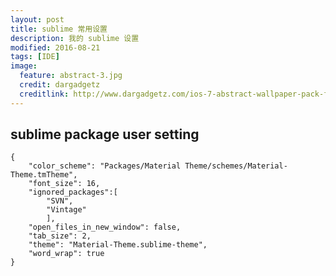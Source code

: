 ```yaml
---
layout: post
title: sublime 常用设置
description: 我的 sublime 设置
modified: 2016-08-21
tags: [IDE]
image:
  feature: abstract-3.jpg
  credit: dargadgetz
  creditlink: http://www.dargadgetz.com/ios-7-abstract-wallpaper-pack-for-iphone-5-and-ipod-touch-retina/
---
```


## sublime package user setting

	{
    	"color_scheme": "Packages/Material Theme/schemes/Material-Theme.tmTheme",
    	"font_size": 16,
   		"ignored_packages":[
        	"SVN",
        	"Vintage"
    		],
    	"open_files_in_new_window": false,
    	"tab_size": 2,
    	"theme": "Material-Theme.sublime-theme",
    	"word_wrap": true
	}